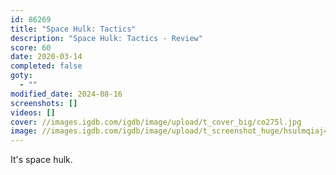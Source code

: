 ```yaml
---
id: 86269
title: "Space Hulk: Tactics"
description: "Space Hulk: Tactics - Review"
score: 60
date: 2020-03-14
completed: false
goty:
  - ""
modified_date: 2024-08-16
screenshots: []
videos: []
cover: //images.igdb.com/igdb/image/upload/t_cover_big/co275l.jpg
image: //images.igdb.com/igdb/image/upload/t_screenshot_huge/hsulmqiaj4ucog5qkvqx.jpg
---
```

It's space hulk.